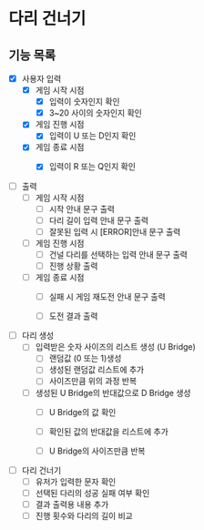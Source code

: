 # 다리 건너기

## 기능 목록

- [x] 사용자 입력
  - [x] 게임 시작 시점
    - [x] 입력이 숫자인지 확인
    - [x] 3~20 사이의 숫자인지 확인

  - [x] 게임 진행 시점
    - [x] 입력이 U 또는 D인지 확인

  - [x] 게임 종료 시점
    - [x] 입력이 R 또는 Q인지 확인


- [ ] 출력
  - [ ] 게임 시작 시점
    - [ ] 시작 안내 문구 출력
    - [ ] 다리 길이 입력 안내 문구 출력
    - [ ] 잘못된 입력 시 [ERROR]안내 문구 출력

  - [ ] 게임 진행 시점
    - [ ] 건널 다리를 선택하는 입력 안내 문구 출력
    - [ ] 진행 상황 출력
  
  - [ ] 게임 종료 시점
    - [ ] 실패 시 게임 재도전 안내 문구 출력
    - [ ] 도전 결과 출력


- [ ] 다리 생성
  - [ ] 입력받은 숫자 사이즈의 리스트 생성 (U Bridge)
    - [ ] 랜덤값 (0 또는 1)생성
    - [ ] 생성된 랜덤값 리스트에 추가
    - [ ] 사이즈만큼 위의 과정 반복
  - [ ] 생성된 U Bridge의 반대값으로 D Bridge 생성
    - [ ] U Bridge의 값 확인
    - [ ] 확인된 값의 반대값을 리스트에 추가
    - [ ] U Bridge의 사이즈만큼 반복


- [ ] 다리 건너기
  - [ ] 유저가 입력한 문자 확인
  - [ ] 선택된 다리의 성공 실패 여부 확인
  - [ ] 결과 출력용 내용 추가
  - [ ] 진행 횟수와 다리의 길이 비교
